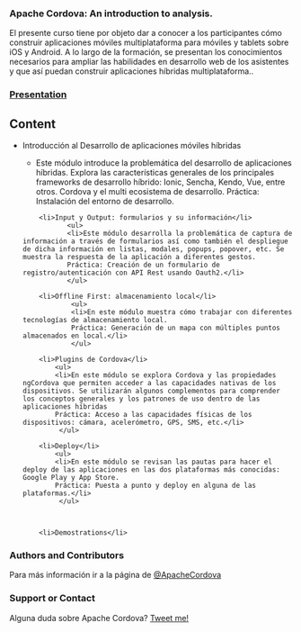 ### Apache Cordova: An introduction to analysis.
El presente curso tiene por objeto dar a conocer a los participantes cómo construir aplicaciones móviles multiplataforma para móviles y tablets sobre iOS y Android. A lo largo de la formación, se presentan los conocimientos necesarios para ampliar las habilidades en desarrollo web de los asistentes y que así puedan construir aplicaciones híbridas multiplataforma..

<h3><a href="presentation/presentation.html">Presentation</a>
<h2>Content</h2>
<p>
<ul>
        <li>Introducción al Desarrollo de aplicaciones móviles híbridas</li>
               <ul>
               <li>Este módulo introduce la problemática del desarrollo de aplicaciones híbridas. Explora las características generales de los principales frameworks de desarrollo híbrido: Ionic, Sencha, Kendo, Vue, entre otros.
               Cordova y el multi ecosistema de desarrollo.
               Práctica: Instalación del entorno de desarrollo.</li>
               </ul>

        <li>Input y Output: formularios y su información</li>
               <ul>
               <li>Este módulo desarrolla la problemática de captura de información a través de formularios así como también el despliegue de dicha información en listas, modales, popups, popover, etc. Se muestra la respuesta de la aplicación a diferentes gestos.
               Práctica: Creación de un formulario de registro/autenticación con API Rest usando Oauth2.</li>
               </ul>

        <li>Offline First: almacenamiento local</li>
                <ul>
                <li>En este módulo muestra cómo trabajar con diferentes tecnologías de almacenamiento local.
                Práctica: Generación de un mapa con múltiples puntos almacenados en local.</li>
                </ul>

        <li>Plugins de Cordova</li>
            <ul>
            <li>En este módulo se explora Cordova y las propiedades ngCordova que permiten acceder a las capacidades nativas de los dispositivos. Se utilizarán algunos complementos para comprender los conceptos generales y los patrones de uso dentro de las aplicaciones híbridas
            Práctica: Acceso a las capacidades físicas de los dispositivos: cámara, acelerómetro, GPS, SMS, etc.</li>
             </ul>

        <li>Deploy</li>
            <ul>
            <li>En este módulo se revisan las pautas para hacer el deploy de las aplicaciones en las dos plataformas más conocidas: Google Play y App Store.
            Práctica: Puesta a punto y deploy en alguna de las plataformas.</li>      
             </ul>



        <li>Demostrations</li>
</ul>
</p>

### Authors and Contributors
Para más información ir a la página de <a href="https://cordova.apache.org" class="user-mention">@ApacheCordova</a>

### Support or Contact
Alguna duda sobre Apache Cordova? <a href="https://twitter.com/agustincl">Tweet me!</a>
